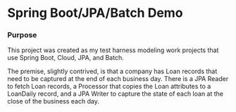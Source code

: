 # Spring Boot/JPA/Batch Demo
### Purpose
This project was created as my test harness modeling work
projects that use Spring Boot, Cloud, JPA, and Batch.

The premise, slightly contrived, is that a company has Loan records that need to be captured at 
the end of each business day. There is a JPA Reader to fetch Loan records, a Processor that 
copies the Loan attributes to a LoanDaily record, and a JPA Writer to capture the state of 
each loan at the close of the business each day.



